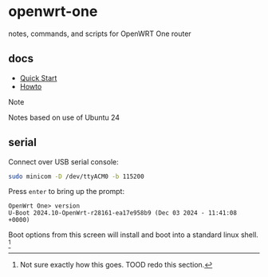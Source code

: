 # openwrt-one
notes, commands, and scripts for OpenWRT One router

## docs
- [Quick Start](https://openwrt.org/docs/guide-quick-start/start)
- [Howto](https://one.openwrt.org/hardware/OpenWrtOne-HowTo.pdf)


> [!NOTE]
> Notes based on use of Ubuntu 24

## serial
Connect over USB serial console:
```sh
sudo minicom -D /dev/ttyACM0 -b 115200
```

Press `enter` to bring up the prompt:
```
OpenWrt One> version
U-Boot 2024.10-OpenWrt-r28161-ea17e958b9 (Dec 03 2024 - 11:41:08 +0000)
```

Boot options from this screen will install and boot into a standard linux shell. [^buthow]

[^buthow]: Not sure exactly how this goes. TOOD redo this section.